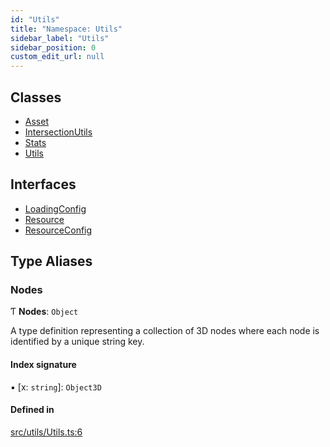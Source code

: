 ```yaml
---
id: "Utils"
title: "Namespace: Utils"
sidebar_label: "Utils"
sidebar_position: 0
custom_edit_url: null
---
```


## Classes

- [Asset](../classes/Utils.Asset.md)
- [IntersectionUtils](../classes/Utils.IntersectionUtils.md)
- [Stats](../classes/Utils.Stats.md)
- [Utils](../classes/Utils.Utils.md)

## Interfaces

- [LoadingConfig](../interfaces/Utils.LoadingConfig.md)
- [Resource](../interfaces/Utils.Resource.md)
- [ResourceConfig](../interfaces/Utils.ResourceConfig.md)

## Type Aliases

### Nodes

Ƭ **Nodes**: `Object`

A type definition representing a collection of 3D nodes where each node is identified by a unique string key.

#### Index signature

▪ [x: `string`]: `Object3D`

#### Defined in

[src/utils/Utils.ts:6](https://github.com/agargaro/three.ez/blob/cf5584f/src/utils/Utils.ts#L6)
